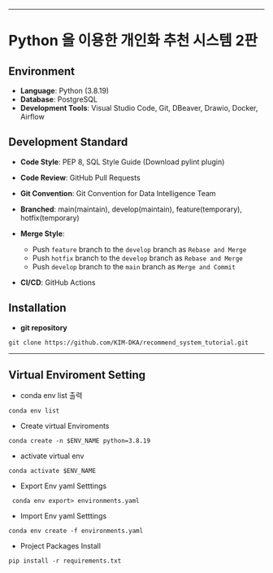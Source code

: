 
---

# Python 을 이용한 개인화 추천 시스템 2판

## Environment

- **Language**: Python (3.8.19)
- **Database**: PostgreSQL
- **Development Tools**: Visual Studio Code, Git, DBeaver, Drawio, Docker, Airflow

## Development Standard

- **Code Style**: PEP 8, SQL Style Guide (Download pylint plugin)
- **Code Review**: GitHub Pull Requests
- **Git Convention**: Git Convention for Data Intelligence Team
- **Branched**: main(maintain), develop(maintain), feature(temporary), hotfix(temporary)
- **Merge Style**:
  - Push `feature` branch to the `develop` branch as `Rebase and Merge`
  - Push `hotfix` branch to the `develop` branch as `Rebase and Merge`
  - Push `develop` branch to the `main` branch as `Merge and Commit`

- **CI/CD**: GitHub Actions

## Installation

- **git repository**

```
git clone https://github.com/KIM-DKA/recommend_system_tutorial.git
```

---
## Virtual Enviroment Setting

- conda env list 출력

```
conda env list
```

- Create virtual Enviroments
```
conda create -n $ENV_NAME python=3.8.19
```

- activate virtual env
```
conda activate $ENV_NAME
```

- Export Env yaml Setttings

```
 conda env export> environments.yaml
```

- Import Env yaml Setttings
```
conda env create -f environments.yaml
```

- Project Packages Install
```
pip install -r requirements.txt
```
